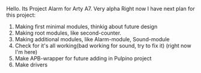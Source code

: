 Hello. Its Project Alarm for Arty A7. Very alpha
Right now I have next plan for this project:

1. Making first minimal modules, thinkig about future design
2. Making root modules, like second-counter.
3. Making additional modules, like Alarm-module, Sound-module
4. Check for it's all working(bad working for sound, try to fix it) (right now I'm here)
5. Make APB-wrapper for future adding in Pulpino project
6. Make drivers
